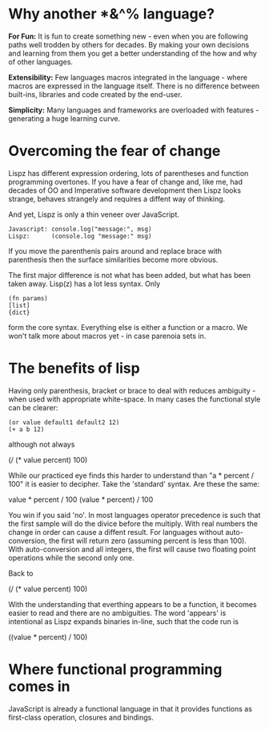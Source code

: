 # Why another *&^% language?
**For Fun:**
It is fun to create something new - even when you are following paths well trodden by others for decades. By making your own decisions and learning from them you get a better understanding of the how and why of other languages.

**Extensibility:**
Few languages macros integrated in the language - where macros are expressed in the language itself. There is no difference between built-ins, libraries and code created by the end-user.

**Simplicity:**
Many languages and frameworks are overloaded with features - generating a huge learning curve.

# Overcoming the fear of change
Lispz has different expression ordering, lots of parentheses and function programming overtones. If you have a fear of change and, like me, had decades of OO and Imperative software development then Lispz looks strange, behaves strangely and requires a diffent way of thinking.

And yet, Lispz is only a thin veneer over JavaScript.

    Javascript: console.log("message:", msg)
    Lispz:      (console.log "message:" msg)
    
If you move the parenthenis pairs around and replace brace with parenthesis then the surface similarities become more obvious.

The first major difference is not what has been added, but what has been taken away. Lisp(z) has a lot less syntax. Only

    (fn params)
    [list]
    {dict}
    
form the core syntax. Everything else is either a function or a macro. We won't talk more about macros yet - in case parenoia sets in.

# The benefits of lisp
Having only parenthesis, bracket or brace to deal with reduces ambiguity - when used with appropriate white-space. In many cases the functional style can be clearer:

    (or value default1 default2 12)
    (+ a b 12)

although not always

  (/ (* value percent) 100)
  
While our practiced eye finds this harder to understand than "a * percent / 100" it is easier to decipher. Take the 'standard' syntax. Are these the same:

  value * percent / 100
  (value * percent) / 100
  
You win if you said 'no'. In most languages operator precedence is such that the first sample will do the divice before the multiply. With real numbers the change in order can cause a diffent result. For languages without auto-conversion, the first will return zero (assuming percent is less than 100). With auto-conversion and all integers, the first will cause two floating point operations while the second only one.

Back to

  (/ (* value percent) 100)
  
With the understanding that everthing appears to be a function, it becomes easier to read and there are no ambiguities. The word 'appears' is intentional as Lispz expands binaries in-line, such that the code run is

  ((value * percent) / 100)

# Where functional programming comes in
JavaScript is already a functional language in that it provides functions as first-class operation, closures and bindings.
